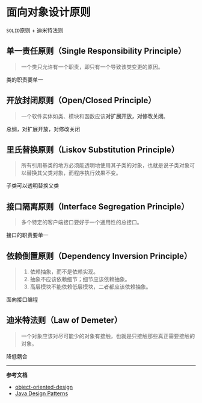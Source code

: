 # 面向对象设计原则

`SOLID`原则 + 迪米特法则

## 单一责任原则（Single Responsibility Principle）

> 一个类只允许有一个职责，即只有一个导致该类变更的原因。

类的职责要单一

## 开放封闭原则（Open/Closed Principle）

> 一个软件实体如类、模块和函数应该**对扩展开放，对修改关闭**。

总纲，对扩展开放，对修改关闭

## 里氏替换原则（Liskov Substitution Principle）

> 所有引用基类的地方必须能透明地使用其子类的对象，也就是说子类对象可以替换其父类对象，而程序执行效果不变。

子类可以透明替换父类

## 接口隔离原则（Interface Segregation Principle）

> 多个特定的客户端接口要好于一个通用性的总接口。

接口的职责要单一

## 依赖倒置原则（Dependency Inversion Principle）

> 1. 依赖抽象，而不是依赖实现。
> 2. 抽象不应该依赖细节；细节应该依赖抽象。
> 3. 高层模块不能依赖低层模块，二者都应该依赖抽象。

面向接口编程

## 迪米特法则（Law of Demeter）

> 一个对象应该对尽可能少的对象有接触，也就是只接触那些真正需要接触的对象。

降低耦合

--- 
**参考文档**
- [object-oriented-design](https://github.com/knightsj/object-oriented-design)
- [Java Design Patterns](https://java-design-patterns.com/principles)